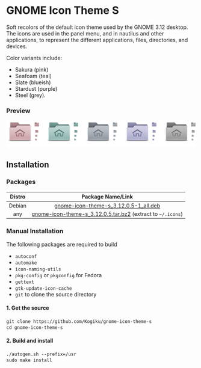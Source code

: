 # GNOME Icon Theme S
Soft recolors of the default icon theme used by the GNOME 3.12 desktop. The icons are used in the panel menu, and in nautilus and other applications, to represent the different applications, files, directories, and devices.

Color variants include:
* Sakura (pink)
* Seafoam (teal)
* Slate (blueish)
* Stardust (purple)
* Steel (grey).
### Preview
![Preview](https://raw.githubusercontent.com/Kogiku/gnome-icon-theme-s/master/preview.png)
## Installation
### Packages
|Distro|Package Name/Link|
|:----:|:----:|
| Debian | [gnome-icon-theme-s_3.12.0.5-1_all.deb](https://github.com/Kogiku/gnome-icon-theme-s/releases/download/3.12.0.5/gnome-icon-theme-s_3.12.0.5-1_all.deb) |
| any | [gnome-icon-theme-s_3.12.0.5.tar.bz2](https://github.com/Kogiku/gnome-icon-theme-s/releases/download/3.12.0.5/gnome-icon-theme-s_3.12.0.5.tar.bz2) (extract to `~/.icons`)|
### Manual Installation
The following packages are required to build
* `autoconf`
* `automake`
* `icon-naming-utils`
* `pkg-config` or `pkgconfig` for Fedora
* `gettext`
* `gtk-update-icon-cache`
* `git` to clone the source directory
#### 1. Get the source
```
git clone https://github.com/Kogiku/gnome-icon-theme-s
cd gnome-icon-theme-s
```
#### 2. Build and install
```
./autogen.sh --prefix=/usr
sudo make install
```
